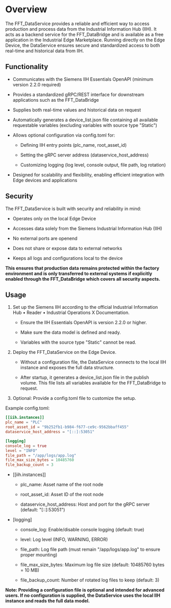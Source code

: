 # Overview

The FFT_DataService provides a reliable and efficient way to access production and process data from the Industrial Information Hub (IIH). It acts as a backend service for the FFT_DataBridge and is available as a free application in the Industrial Edge Marketplace. Running directly on the Edge Device, the DataService ensures secure and standardized access to both real-time and historical data from IIH.

## Functionality

- Communicates with the Siemens IIH Essentials OpenAPI (minimum version 2.2.0 required)

- Provides a standardized gRPC/REST interface for downstream applications such as the FFT_DataBridge

- Supplies both real-time values and historical data on request

- Automatically generates a device_list.json file containing all available requestable variables (excluding variables with source type "Static")

- Allows optional configuration via config.toml for:

  - Defining IIH entry points (plc_name, root_asset_id)

  - Setting the gRPC server address (dataservice_host_address)

  - Customizing logging (log level, console output, file path, log rotation)

- Designed for scalability and flexibility, enabling efficient integration with Edge devices and applications

## Security

The FFT_DataService is built with security and reliability in mind:

- Operates only on the local Edge Device

- Accesses data solely from the Siemens Industrial Information Hub (IIH)
  
- No external ports are openend
  
- Does not share or expose data to external networks

- Keeps all logs and configurations local to the device

**This ensures that production data remains protected within the factory environment and is only transferred to external systems if explicitly enabled through the FFT_DataBridge which covers all security aspects.**

## Usage

1. Set up the Siemens IIH according to the official Industrial Information Hub • Reader • Industrial Operations X Documentation.

   - Ensure the IIH Essentials OpenAPI is version 2.2.0 or higher.

   - Make sure the data model is defined and ready.

   - Variables with the source type "Static" cannot be read.

2. Deploy the FFT_DataService on the Edge Device.

   - Without a configuration file, the DataService connects to the local IIH instance and exposes the full data structure.

   - After startup, it generates a device_list.json file in the publish volume. This file lists all variables available for the FFT_DataBridge to request.

3. Optional: Provide a config.toml file to customize the setup.

Example config.toml:
```toml
[[iih.instances]]
plc_name = "PLC"
root_asset_id = "9b252fb1-b984-f677-ce9c-9562bbaff455"
dataservice_host_address = "[::]:53051"

[logging]
console_log = true
level = "INFO"
file_path = "/app/logs/app.log"
file_max_size_bytes = 10485760
file_backup_count = 3
```

- [[iih.instances]]

  - plc_name: Asset name of the root node

  - root_asset_id: Asset ID of the root node

  - dataservice_host_address: Host and port for the gRPC server (default: "[::]:53051")

- [logging]

  - console_log: Enable/disable console logging (default: true)

  - level: Log level (INFO, WARNING, ERROR)

  - file_path: Log file path (must remain "/app/logs/app.log" to ensure proper mounting)

  - file_max_size_bytes: Maximum log file size (default: 10485760 bytes = 10 MB)

  - file_backup_count: Number of rotated log files to keep (default: 3)

**Note: Providing a configuration file is optional and intended for advanced users. If no configuration is supplied, the DataService uses the local IIH instance and reads the full data model.**
